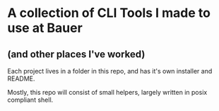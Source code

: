 # A collection of CLI Tools I made to use at Bauer
## (and other places I've worked)

Each project lives in a folder in this repo, and has it's own installer and README.

Mostly, this repo will consist of small helpers, largely written in posix compliant shell. 
